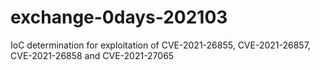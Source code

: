 # exchange-0days-202103
IoC determination for exploitation of CVE-2021-26855, CVE-2021-26857, CVE-2021-26858 and CVE-2021-27065
